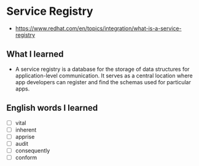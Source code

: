 # Service Registry
- https://www.redhat.com/en/topics/integration/what-is-a-service-registry

## What I learned
- A service registry is a database for the storage of data structures for application-level communication. It serves as a central location where app developers can register and find the schemas used for particular apps.

## English words I learned
- [ ] vital
- [ ] inherent
- [ ] apprise
- [ ] audit
- [ ] consequently
- [ ] conform
